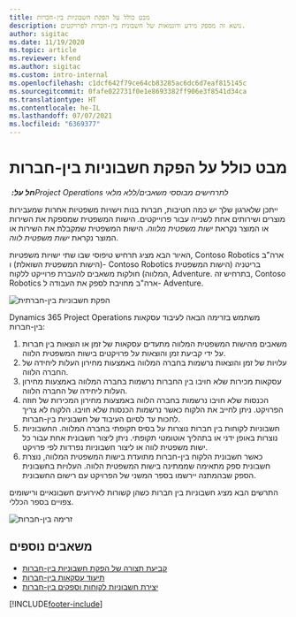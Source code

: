 ```yaml
---
title: מבט כולל על הפקת חשבוניות בין-חברות
description: נושא זה מספק מידע ודוגמאות של חשבונית בין-חברות לפרויקטים.
author: sigitac
ms.date: 11/19/2020
ms.topic: article
ms.reviewer: kfend
ms.author: sigitac
ms.custom: intro-internal
ms.openlocfilehash: c1dcf642f79ce64cb83285ac6dc6d7eaf815145c
ms.sourcegitcommit: 0fafe022731f0e1e8693382ff906e3f8541d34ca
ms.translationtype: HT
ms.contentlocale: he-IL
ms.lasthandoff: 07/07/2021
ms.locfileid: "6369377"
---
```

# <a name="intercompany-invoicing-overview"></a>מבט כולל על הפקת חשבוניות בין-חברות

_**חל על:** ‏Project Operations לתרחישים מבוססי משאבים/ללא מלאי_

ייתכן שלארגון שלך יש כמה חטיבות, חברות בנות וישויות משפטיות אחרות שמעבירות מוצרים ושירותים אחת לשנייה עבור פרוייקטים. הישות המשפטית שמספקת את השירות או המוצר נקראת *ישות משפטית מלווה*. הישות המשפטית שמקבלת את השירות או המוצר נקראת *ישות משפטית לווה*.

האיור הבא מציג תרחיש טיפוסי שבו שתי ישויות משפטיות, Contoso Robotics ארה"ב (הישות המשפטית השואלת) ו- Contoso Robotics בריטניה (הישות המשפטית המלווה) חולקות משאבים להעברת פרוייקט ללקוח, Adventure. בתרחיש זה, Contoso Robotics ארה"ב מחויבת לספק את העבודה ל- Adventure.

![הפקת חשבוניות בין-חברתית](./media/IntercompanyScenario.png) 

Dynamics 365 Project Operations משתמש בזרימה הבאה לעיבוד עסקאות בין-חברות:

1. משאבים מהישות המשפטית המלווה מתעדים עסקאות של זמן או הוצאות בין חברות על ידי קביעת זמן והוצאות על פרויקטים בישות המשפטית הלווה.
2. עלויות של זמן והוצאות נרשמות בחברה המלווה באמצעות מחירון העלות ליחידה של החברה הלווה.
3. עסקאות מכירות שלא חויבו בין החברות נרשמות בחברה המלווה באמצעות מחירון העלות ליחידה של החברה הלווה.
4. הכנסות שלא חויבו נרשמות בחברה הלווה באמצעות מחירון המכירות של חוזה הפרויקט. ניתן לחייב את הלקוח כאשר נרשמות הכנסות שלא חויבו. הלקוח לא צריך לחכות עד לסיום העיבוד של חשבוניות בין-חברות.
5. חשבוניות לקוחות בין חברות נוצרות על בסיס תקופתי בחברה המלווה. החשבוניות נוצרות באופן ידני או בתהליך אוטומטי תקופתי. ניתן ליצור חשבונית אחת עבור כל ישות משפטית לווה או ליצור חשבוניות נפרדות לפי פרויקט.
6. כאשר חשבונית הלקוח בין-חברות מתועדת בישות המשפטית המלווה, נוצרת חשבונית ספק מתאימה שממתינה בישות המשפטית הלווה. העלויות בחשבונית הספק שבהמתנה יירשמו בספר המשני של הפרויקט עם רישום החשבונית.

התרשים הבא מציג חשבוניות בין חברות כשהן קשורות לאירועים חשבונאיים ורישומים צפויים בספר הכללי.

![זרימה בין-חברות](./media/IntercompanyFlow.png)

## <a name="additional-resources"></a>משאבים נוספים

- [קביעת תצורה של הפקת חשבוניות בין-חברות](configure-intercompany-invoicing.md)
- [תיעוד עסקאות בין-חברות](create-intercompany-transactions.md)
- [יצירת חשבוניות לקוחות וספקים בין-חברות](create-intercompany-customer-vendor-invoices.md)


[!INCLUDE[footer-include](../includes/footer-banner.md)]